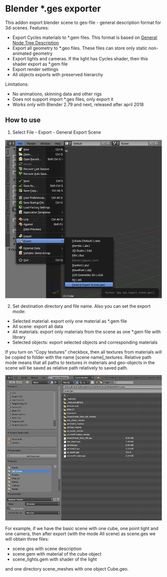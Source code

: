 # Blender *.ges exporter

This addon export blender scene to ges-file - general description format for 3d-scenes. Features:

* Export Cycles materials to *.gem files. This format is based on [General Node Tree Description](https://github.com/Tugcga/GeneralNodeTreeDescription)
* Export all geometry to *.geo files. These files can store only static non-animated geometry
* Export lights and cameras. If the light has Cycles shader, then this shader export as *.gem file
* Export render settings
* All objects exports with preserved hierarchy

Limitations:

* No animations, skinning data and other rigs
* Does not support import *.ges files, only export it
* Works only with Blender 2.79 and next, released after april 2018

## How to use

1. Select File - Export - General Export Scene

![Export command](tut_01.png?raw=true)

2. Set destination directory and file name. Also you can set the export mode:

* Selected material: export only one material as *.gem file
* All scene: export all data
* All materials: export only materials from the scene as one *.gem file with library
* Selected objects: export selected objects and corresponding materials

If you turn on "Copy textures" checkbox, then all textures from materials will be copied to folder with the name [scene name]_textures. Relative path mode means that all paths to textures in materials and geo-objects in the scene will be saved as relative path relatively to saved path.

![Export command](tut_02.png?raw=true)

For example, if we have the basic scene with one cube, one point light and one camera, then after export (with the mode All scene) as scene.ges we will obtain three files:

* scene.ges with scene description
* scene.gem with material of the cube object
* scene_lights.gem with shader of the light

and one directory scene_meshes with one object Cube.geo.